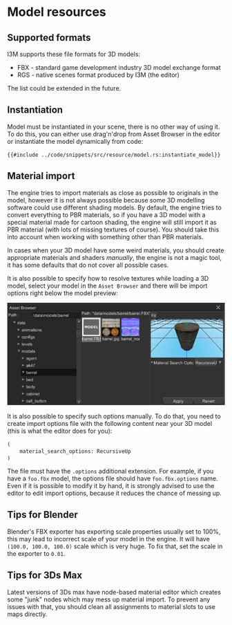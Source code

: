 # Model resources

## Supported formats

I3M supports these file formats for 3D models:

- FBX - standard game development industry 3D model exchange format
- RGS - native scenes format produced by I3M (the editor)

The list could be extended in the future.

## Instantiation

Model must be instantiated in your scene, there is no other way of using it. To do this, you can either use drag'n'drop
from Asset Browser in the editor or instantiate the model dynamically from code:

```rust,no_run,edition2018
{{#include ../code/snippets/src/resource/model.rs:instantiate_model}}
```

## Material import

The engine tries to import materials as close as possible to originals in the model, however it is not always possible
because some 3D modelling software could use different shading models. By default, the engine tries to convert
everything to PBR materials, so if you have a 3D model with a special material made for cartoon shading, the
engine will still import it as PBR material (with lots of missing textures of course). You should take this into
account when working with something other than PBR materials. 

In cases when your 3D model have some weird materials, you should create appropriate materials and shaders _manually_,
the engine is not a magic tool, it has some defaults that do not cover all possible cases.

It is also possible to specify how to resolve textures while loading a 3D model, select your model in the `Asset Browser`
and there will be import options right below the model preview:

![model import](model_import.png)

It is also possible to specify such options manually. To do that, you need to create import options file with the 
following content near your 3D model (this is what the editor does for you):

```text
(
    material_search_options: RecursiveUp
)
```

The file must have the `.options` additional extension. For example, if you have a `foo.fbx` model, the options
file should have `foo.fbx.options` name. Even if it is possible to modify it by hand, it is strongly advised to use
the editor to edit import options, because it reduces the chance of messing up.

## Tips for Blender

Blender's FBX exporter has exporting scale properties usually set to 100%, this may lead to incorrect scale
of your model in the engine. It will have `(100.0, 100.0, 100.0)` scale which is very huge. To fix that, set
the scale in the exporter to `0.01`.

## Tips for 3Ds Max

Latest versions of 3Ds max have node-based material editor which creates some "junk" nodes which may mess up
material import. To prevent any issues with that, you should clean all assignments to material slots to use
maps directly.